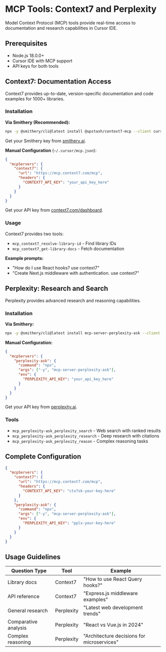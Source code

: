# MCP Tools: Context7 and Perplexity

Model Context Protocol (MCP) tools provide real-time access to documentation and research capabilities in Cursor IDE.

## Prerequisites

- Node.js 18.0.0+
- Cursor IDE with MCP support
- API keys for both tools

## Context7: Documentation Access

Context7 provides up-to-date, version-specific documentation and code examples for 1000+ libraries.

### Installation

**Via Smithery (Recommended):**

```bash
npx -y @smithery/cli@latest install @upstash/context7-mcp --client cursor --key <YOUR_SMITHERY_KEY>
```

Get your Smithery key from [smithery.ai](https://smithery.ai).

**Manual Configuration** (`~/.cursor/mcp.json`):

```json
{
  "mcpServers": {
    "context7": {
      "url": "https://mcp.context7.com/mcp",
      "headers": {
        "CONTEXT7_API_KEY": "your_api_key_here"
      }
    }
  }
}
```

Get your API key from [context7.com/dashboard](https://context7.com/dashboard).

### Usage

Context7 provides two tools:

- `mcp_context7_resolve-library-id` - Find library IDs
- `mcp_context7_get-library-docs` - Fetch documentation

**Example prompts:**

- "How do I use React hooks? use context7"
- "Create Next.js middleware with authentication. use context7"

## Perplexity: Research and Search

Perplexity provides advanced research and reasoning capabilities.

### Installation

**Via Smithery:**

```bash
npx -y @smithery/cli@latest install mcp-server-perplexity-ask --client cursor --key <YOUR_SMITHERY_KEY>
```

**Manual Configuration:**

```json
{
  "mcpServers": {
    "perplexity-ask": {
      "command": "npx",
      "args": ["-y", "mcp-server-perplexity-ask"],
      "env": {
        "PERPLEXITY_API_KEY": "your_api_key_here"
      }
    }
  }
}
```

Get your API key from [perplexity.ai](https://perplexity.ai).

### Tools

- `mcp_perplexity-ask_perplexity_search` - Web search with ranked results
- `mcp_perplexity-ask_perplexity_research` - Deep research with citations
- `mcp_perplexity-ask_perplexity_reason` - Complex reasoning tasks

## Complete Configuration

```json
{
  "mcpServers": {
    "context7": {
      "url": "https://mcp.context7.com/mcp",
      "headers": {
        "CONTEXT7_API_KEY": "ctx7sk-your-key-here"
      }
    },
    "perplexity-ask": {
      "command": "npx",
      "args": ["-y", "mcp-server-perplexity-ask"],
      "env": {
        "PERPLEXITY_API_KEY": "pplx-your-key-here"
      }
    }
  }
}
```

## Usage Guidelines

| Question Type        | Tool       | Example                                    |
| -------------------- | ---------- | ------------------------------------------ |
| Library docs         | Context7   | "How to use React Query hooks?"            |
| API reference        | Context7   | "Express.js middleware examples"           |
| General research     | Perplexity | "Latest web development trends"            |
| Comparative analysis | Perplexity | "React vs Vue.js in 2024"                  |
| Complex reasoning    | Perplexity | "Architecture decisions for microservices" |
